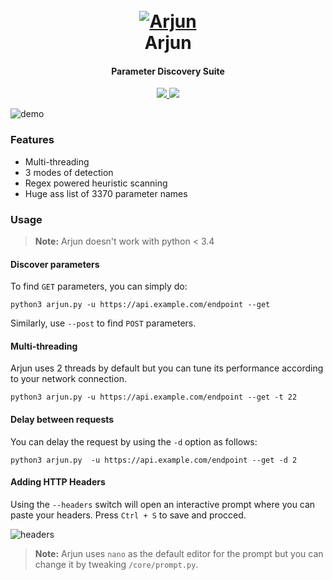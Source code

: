 
<h1 align="center">
  <br>
  <a href="https://github.com/s0md3v/Arjun"><img src="https://image.ibb.co/c618nq/arjun.png" alt="Arjun"></a>
  <br>
  Arjun
  <br>
</h1>

<h4 align="center">Parameter Discovery Suite</h4>

<p align="center">
  <a href="https://github.com/s0md3v/Arjun/releases">
    <img src="https://img.shields.io/github/release/s0md3v/Arjun.svg">
  </a>
  <a href="https://github.com/s0md3v/Arjun/issues?q=is%3Aissue+is%3Aclosed">
      <img src="https://img.shields.io/github/issues-closed-raw/s0md3v/Arjun.svg">
  </a>
</p>

![demo](https://image.ibb.co/gDETnq/Screenshot-2018-11-10-04-55-31.png)

### Features
- Multi-threading
- 3 modes of detection
- Regex powered heuristic scanning
- Huge ass list of 3370 parameter names

### Usage

> **Note:** Arjun doesn't work with python < 3.4

#### Discover parameters

To find `GET` parameters, you can simply do:

`python3 arjun.py -u https://api.example.com/endpoint --get`

Similarly, use `--post` to find `POST` parameters.

#### Multi-threading
Arjun uses 2 threads by default but you can tune its performance according to your network connection.

`python3 arjun.py -u https://api.example.com/endpoint --get -t 22`

#### Delay between requests
You can delay the request by using the `-d` option as follows:

`python3 arjun.py  -u https://api.example.com/endpoint --get -d 2`

#### Adding HTTP Headers
Using the `--headers` switch will open an interactive prompt where you can paste your headers. Press `Ctrl + S` to save and procced.

![headers](https://image.ibb.co/jw5NgV/Screenshot-2018-10-27-18-45-32.png)

> **Note:** Arjun uses `nano` as the default editor for the prompt but you can change it by tweaking `/core/prompt.py`.
